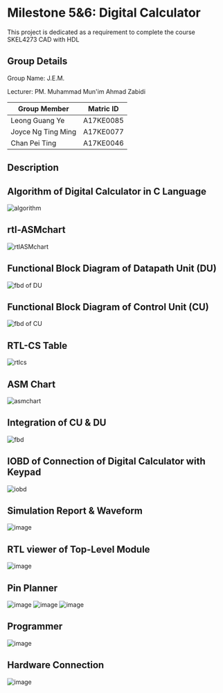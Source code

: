# Milestone 5&6: Digital Calculator

This project is dedicated as a requirement to complete the course SKEL4273 CAD with HDL

## Group Details
Group Name: J.E.M.

Lecturer: PM. Muhammad Mun'im Ahmad Zabidi

|Group Member    |   Matric ID   |  
|----------------|:-------------:|
| Leong Guang Ye |  A17KE0085 |
| Joyce Ng Ting Ming |    A17KE0077   |
| Chan Pei Ting | A17KE0046 |

## Description 


## Algorithm of Digital Calculator in C Language	

![algorithm](https://user-images.githubusercontent.com/78777424/124568945-11bd6a00-de78-11eb-9179-512513030272.PNG)

## rtl-ASMchart
![rtlASMchart](https://user-images.githubusercontent.com/78777424/124569570-a758f980-de78-11eb-8670-cd4c6e48f9e8.PNG)


## Functional Block Diagram of Datapath Unit (DU)
![fbd of DU](https://user-images.githubusercontent.com/78777424/124569632-b344bb80-de78-11eb-9fb1-18f8f383609e.PNG)


## Functional Block Diagram of Control Unit (CU)
![fbd of CU](https://user-images.githubusercontent.com/78777424/124569766-d0798a00-de78-11eb-8d6e-4b26a0b06eac.PNG)


## RTL-CS Table
![rtlcs](https://user-images.githubusercontent.com/78777424/124569890-f010b280-de78-11eb-8e12-bed007501e34.PNG)


## ASM Chart
![asmchart](https://user-images.githubusercontent.com/78777424/124569942-fe5ece80-de78-11eb-8600-da0b1764ef53.PNG)


## Integration of CU & DU
![fbd](https://user-images.githubusercontent.com/78777424/124570115-29e1b900-de79-11eb-8eae-773fc27c7155.PNG)


## IOBD of Connection of Digital Calculator with Keypad
![iobd](https://user-images.githubusercontent.com/78777424/124570269-4d0c6880-de79-11eb-9b29-39896eb3d8ab.PNG)


## Simulation Report & Waveform
![image](https://user-images.githubusercontent.com/78777424/124570509-8c3ab980-de79-11eb-9ae6-6c825d81bbb4.png)


## RTL viewer of Top-Level Module
![image](https://user-images.githubusercontent.com/78777424/124570638-a8d6f180-de79-11eb-9365-93230c9b6b37.png)


## Pin Planner
![image](https://user-images.githubusercontent.com/78777424/124570714-ba1ffe00-de79-11eb-9cfd-6814a57207ac.png)
![image](https://user-images.githubusercontent.com/78777424/124571009-fb181280-de79-11eb-84b0-802f56123383.png)
![image](https://user-images.githubusercontent.com/78777424/124571075-0ec37900-de7a-11eb-97a4-cfbac1646034.png)


## Programmer
![image](https://user-images.githubusercontent.com/78777424/124570865-d6239f80-de79-11eb-93f3-ad0f0832c837.png)


## Hardware Connection
![image](https://user-images.githubusercontent.com/78777424/124570919-e2a7f800-de79-11eb-9690-6091164698b4.png)



